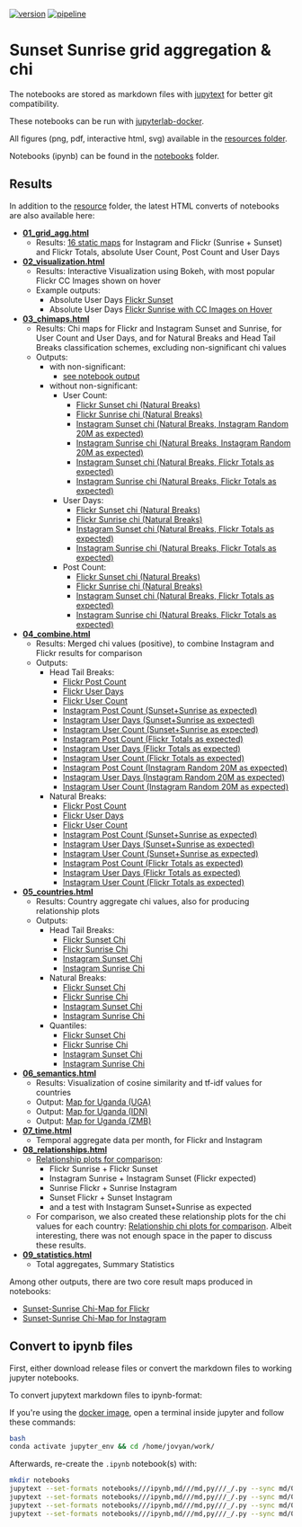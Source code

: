[![version](https://anonymous-peer12345.github.io/resources/html/version.svg)][static-gl-url] [![pipeline](https://anonymous-peer12345.github.io/resources/html/pipeline.svg)][static-gl-url]

# Sunset Sunrise grid aggregation & chi

The notebooks are stored as markdown files with [jupytext][1] for better git compatibility.

These notebooks can be run with [jupyterlab-docker][2].

All figures (png, pdf, interactive html, svg) available in the [resources folder](https://github.com/anonymous-peer12345/anonymous-peer12345.github.io/tree/main/resources).

Notebooks (ipynb) can be found in the [notebooks](https://github.com/anonymous-peer12345/anonymous-peer12345.github.io/tree/main/notebooks) folder.
## Results

In addition to the [resource](/resources/html/) folder, the latest HTML converts of notebooks are also available here:

- **[01_grid_agg.html][nb_01]**
    - Results: [16 static maps][compare_figures] for Instagram and Flickr (Sunrise + Sunset) and Flickr Totals, 
      absolute User Count, Post Count and User Days
- **[02_visualization.html][nb_02]**
    - Results: Interactive Visualization using Bokeh, with most popular Flickr CC Images shown on hover
    - Example outputs:
        - Absolute User Days [Flickr Sunset][flickr_sunset_userdays_est]  
        - Absolute User Days [Flickr Sunrise with CC Images on Hover][flickr_sunrise_userdays_est]  
- **[03_chimaps.html][nb_03]**
    - Results: Chi maps for Flickr and Instagram Sunset and Sunrise, for User Count and User Days, and
      for Natural Breaks and Head Tail Breaks classification schemes, excluding non-significant chi values
    - Outputs:
        - with non-significant:
            - [see notebook output][nb_03-non-sign]
        - without non-significant:
            - User Count:
                - [Flickr Sunset chi (Natural Breaks)][sunset_flickr_chi_usercount_naturalbreaks]
                - [Flickr Sunrise chi (Natural Breaks)][sunrise_flickr_chi_usercount_naturalbreaks]
                - [Instagram Sunset chi (Natural Breaks, Instagram Random 20M as expected)][sunrise_instagram_chi_usercount_naturalbreaks]
                - [Instagram Sunrise chi (Natural Breaks, Instagram Random 20M as expected)][sunset_instagram_chi_usercount_naturalbreaks]
                - [Instagram Sunset chi (Natural Breaks, Flickr Totals as expected)][sunset_instagram_chi_fe_usercount_naturalbreaks]
                - [Instagram Sunrise chi (Natural Breaks, Flickr Totals as expected)][sunrise_instagram_chi_fe_usercount_naturalbreaks]
            - User Days:
                - [Flickr Sunset chi (Natural Breaks)][sunset_flickr_chi_userdays_naturalbreaks]
                - [Flickr Sunrise chi (Natural Breaks)][sunrise_flickr_chi_userdays_naturalbreaks]
                - [Instagram Sunset chi (Natural Breaks, Flickr Totals as expected)][sunset_instagram_chi_fe_userdays_naturalbreaks]
                - [Instagram Sunrise chi (Natural Breaks, Flickr Totals as expected)][sunrise_instagram_chi_fe_userdays_naturalbreaks]
            - Post Count:
                - [Flickr Sunset chi (Natural Breaks)][sunset_flickr_chi_postcount_naturalbreaks]
                - [Flickr Sunrise chi (Natural Breaks)][sunrise_flickr_chi_postcount_naturalbreaks]
                - [Instagram Sunset chi (Natural Breaks, Flickr Totals as expected)][sunset_instagram_chi_fe_postcount_naturalbreaks]
                - [Instagram Sunrise chi (Natural Breaks, Flickr Totals as expected)][sunrise_instagram_chi_fe_postcount_naturalbreaks]
- **[04_combine.html][nb_04]**
    - Results: Merged chi values (positive), to combine Instagram and Flickr results for comparison
    - Outputs:
        - Head Tail Breaks:
            - [Flickr Post Count][sunsetsunrise_chimap_flickr_postcount]
            - [Flickr User Days][sunsetsunrise_chimap_flickr_userdays]
            - [Flickr User Count][sunsetsunrise_chimap_flickr_usercount]
            - [Instagram Post Count (Sunset+Sunrise as expected)][sunsetsunrise_chimap_instagram_postcount]
            - [Instagram User Days (Sunset+Sunrise as expected)][sunsetsunrise_chimap_instagram_userdays]
            - [Instagram User Count (Sunset+Sunrise as expected)][sunsetsunrise_chimap_instagram_usercount]
            - [Instagram Post Count (Flickr Totals as expected)][sunsetsunrise_chimap_instagram_flickrexpected_postcount]
            - [Instagram User Days (Flickr Totals as expected)][sunsetsunrise_chimap_instagram_flickrexpected_userdays]
            - [Instagram User Count (Flickr Totals as expected)][sunsetsunrise_chimap_instagram_flickrexpected_usercount]
            - [Instagram Post Count (Instagram Random 20M as expected)][sunsetsunrise_chimap_instagram_randomexpected_postcount]
            - [Instagram User Days (Instagram Random 20M as expected)][sunsetsunrise_chimap_instagram_randomexpected_userdays]
            - [Instagram User Count (Instagram Random 20M as expected)][sunsetsunrise_chimap_instagram_randomexpected_usercount]  
        - Natural Breaks:
            - [Flickr Post Count][sunsetsunrise_chimap_flickr_naturalbreaks_postcount]
            - [Flickr User Days][sunsetsunrise_chimap_flickr_naturalbreaks_userdays]
            - [Flickr User Count][sunsetsunrise_chimap_flickr_naturalbreaks_usercount]
            - [Instagram Post Count (Sunset+Sunrise as expected)][sunsetsunrise_chimap_instagram_naturalbreaks_postcount]
            - [Instagram User Days (Sunset+Sunrise as expected)][sunsetsunrise_chimap_instagram_naturalbreaks_userdays]
            - [Instagram User Count (Sunset+Sunrise as expected)][sunsetsunrise_chimap_instagram_naturalbreaks_usercount]
            - [Instagram Post Count (Flickr Totals as expected)][sunsetsunrise_chimap_instagram_flickrexpected_naturalbreaks_postcount]
            - [Instagram User Days (Flickr Totals as expected)][sunsetsunrise_chimap_instagram_flickrexpected_naturalbreaks_userdays]
            - [Instagram User Count (Flickr Totals as expected)][sunsetsunrise_chimap_instagram_flickrexpected_naturalbreaks_usercount]    
- **[05_countries.html][nb_05]**
    - Results: Country aggregate chi values, also for producing relationship plots
    - Outputs:
        - Head Tail Breaks:
            - [Flickr Sunset Chi][countries_sunset_flickr_chi_usercount_HeadTailBreaks]
            - [Flickr Sunrise Chi][countries_sunrise_flickr_chi_usercount_HeadTailBreaks]
            - [Instagram Sunset Chi][countries_sunset_instagram_chi_usercount_HeadTailBreaks]
            - [Instagram Sunrise Chi][countries_sunrise_instagram_chi_usercount_HeadTailBreaks]
        - Natural Breaks:
            - [Flickr Sunset Chi][countries_sunset_flickr_chi_usercount_NaturalBreaks]
            - [Flickr Sunrise Chi][countries_sunrise_flickr_chi_usercount_NaturalBreaks]
            - [Instagram Sunset Chi][countries_sunset_instagram_chi_usercount_NaturalBreaks]
            - [Instagram Sunrise Chi][countries_sunrise_instagram_chi_usercount_NaturalBreaks]
        - Quantiles:
            - [Flickr Sunset Chi][countries_sunset_flickr_chi_usercount_quantiles]
            - [Flickr Sunrise Chi][countries_sunrise_flickr_chi_usercount_quantiles]
            - [Instagram Sunset Chi][countries_sunset_instagram_chi_usercount_quantiles]
            - [Instagram Sunrise Chi][countries_sunrise_instagram_chi_usercount_quantiles]
- **[06_semantics.html][nb_06]**
    - Results: Visualization of cosine similarity and tf-idf values for countries
    - Output: [Map for Uganda (UGA)][UGA]
    - Output: [Map for Uganda (IDN)][IDN]
    - Output: [Map for Uganda (ZMB)][ZMB]
- **[07_time.html][nb_07]**
    - Temporal aggregate data per month, for Flickr and Instagram
- **[08_relationships.html][nb_08]**
    - [Relationship plots for comparison][relationship-plots]:
        - Flickr Sunrise + Flickr Sunset
        - Instagram Sunrise + Instagram Sunset (Flickr expected)
        - Sunrise Flickr + Sunrise Instagram
        - Sunset Flickr + Sunset Instagram
        - and a test with Instagram Sunset+Sunrise as expected
     - For comparison, we also created these relationship plots 
       for the chi values for each country: [Relationship chi plots for comparison][relationship-plots-chi].
       Albeit interesting, there was not enough space in the paper to discuss these results.
- **[09_statistics.html][nb_09]**
    - Total aggregates, Summary Statistics

Among other outputs, there are two core result maps produced in notebooks:

- [Sunset-Sunrise Chi-Map for Flickr][sunsetsunrise_chimap_flickr]
- [Sunset-Sunrise Chi-Map for Instagram][sunsetsunrise_chimap_instagram_randomexpected_usercount]

## Convert to ipynb files

First, either download release files or convert the markdown files to working jupyter notebooks.

To convert jupytext markdown files to ipynb-format:

If you're using the [docker image][2], open a terminal inside jupyter and follow these commands:

```bash
bash
conda activate jupyter_env && cd /home/jovyan/work/
```

Afterwards, re-create the `.ipynb` notebook(s) with:

```bash
mkdir notebooks
jupytext --set-formats notebooks///ipynb,md///md,py///_/.py --sync md/01_grid_agg.md
jupytext --set-formats notebooks///ipynb,md///md,py///_/.py --sync md/02_visualization.md
jupytext --set-formats notebooks///ipynb,md///md,py///_/.py --sync md/03_chimaps.md
jupytext --set-formats notebooks///ipynb,md///md,py///_/.py --sync md/04_combine.md
```



[1]: https://github.com/mwouts/jupytext
[2]: https://gitlab.vgiscience.de/lbsn/tools/jupyterlab
[nb_01]: https://anonymous-peer12345.github.io/resources/html/01_grid_agg.html
[nb_02]: https://anonymous-peer12345.github.io/resources/html/02_visualization.html
[nb_03]: https://anonymous-peer12345.github.io/resources/html/03_chimaps.html
[nb_04]: https://anonymous-peer12345.github.io/resources/html/04_combine.html
[nb_05]: https://anonymous-peer12345.github.io/resources/html/05_countries.html
[nb_06]: https://anonymous-peer12345.github.io/resources/html/06_semantics.html
[nb_07]: https://anonymous-peer12345.github.io/resources/html/07_time.html
[nb_08]: https://anonymous-peer12345.github.io/resources/html/08_relationships.html
[nb_09]: https://anonymous-peer12345.github.io/resources/html/09_statistics.html
[nb_03-non-sign]: https://anonymous-peer12345.github.io/resources/html/03_chimaps.html#Output-with-non-significant-values
[sunsetsunrise_chimap_flickr]: https://anonymous-peer12345.github.io/resources/html/sunsetsunrise_chimap_flickr_usercount.html
[sunsetsunrise_chimap_instagram]: https://anonymous-peer12345.github.io/resources/html/sunsetsunrise_chimap_instagram_flickrexpected_usercount.html
[static-gl-url]: https://github.com/anonymous-peer12345/anonymous-peer12345.github.io
[compare_figures]: https://anonymous-peer12345.github.io/resources/html/compare_figures.html
[flickr_sunset_userdays_est]: https://anonymous-peer12345.github.io/resources/html/flickr_sunset_userdays_est.html
[flickr_sunrise_userdays_est]: https://anonymous-peer12345.github.io/resources/html/flickr_sunrise_userdays_est.html
[nb_03_sign]: https://anonymous-peer12345.github.io/resources/html/03_chimaps.html#Plot-results-to-interactive-map
[sunset_flickr_chi_usercount_naturalbreaks]: https://anonymous-peer12345.github.io/resources/html/sunset_flickr_chi_usercount_naturalbreaks.html
[sunrise_flickr_chi_usercount_naturalbreaks]: https://anonymous-peer12345.github.io/resources/html/sunrise_flickr_chi_usercount_naturalbreaks.html
[sunrise_instagram_chi_usercount_naturalbreaks]: https://anonymous-peer12345.github.io/resources/html/sunrise_instagram_chi_usercount_naturalbreaks.html
[sunset_instagram_chi_usercount_naturalbreaks]: https://anonymous-peer12345.github.io/resources/html/sunset_instagram_chi_usercount_naturalbreaks.html
[sunset_instagram_chi_fe_usercount_naturalbreaks]: https://anonymous-peer12345.github.io/resources/html/sunset_instagram_chi_fe_usercount_naturalbreaks.html
[sunrise_instagram_chi_fe_usercount_naturalbreaks]: https://anonymous-peer12345.github.io/resources/html/sunrise_instagram_chi_fe_usercount_naturalbreaks.html
[sunset_flickr_chi_userdays_naturalbreaks]: https://anonymous-peer12345.github.io/resources/html/sunset_flickr_chi_userdays_naturalbreaks.html
[sunrise_flickr_chi_userdays_naturalbreaks]: https://anonymous-peer12345.github.io/resources/html/sunrise_flickr_chi_userdays_naturalbreaks.html
[sunset_instagram_chi_fe_userdays_naturalbreaks]: https://anonymous-peer12345.github.io/resources/html/sunset_instagram_chi_fe_userdays_naturalbreaks.html
[sunrise_instagram_chi_fe_userdays_naturalbreaks]: https://anonymous-peer12345.github.io/resources/html/sunrise_instagram_chi_fe_userdays_naturalbreaks.html
[sunsetsunrise_chimap_flickr_postcount]: https://anonymous-peer12345.github.io/resources/html/sunsetsunrise_chimap_flickr_postcount.html
[sunsetsunrise_chimap_flickr_userdays]: https://anonymous-peer12345.github.io/resources/html/sunsetsunrise_chimap_flickr_userdays.html
[sunsetsunrise_chimap_flickr_usercount]: https://anonymous-peer12345.github.io/resources/html/sunsetsunrise_chimap_flickr_usercount.html
[sunsetsunrise_chimap_instagram_postcount]: https://anonymous-peer12345.github.io/resources/html/sunsetsunrise_chimap_instagram_postcount.html
[sunsetsunrise_chimap_instagram_userdays]: https://anonymous-peer12345.github.io/resources/html/sunsetsunrise_chimap_instagram_userdays.html
[sunsetsunrise_chimap_instagram_usercount]: https://anonymous-peer12345.github.io/resources/html/sunsetsunrise_chimap_instagram_usercount.html
[sunsetsunrise_chimap_instagram_flickrexpected_postcount]: https://anonymous-peer12345.github.io/resources/html/sunsetsunrise_chimap_instagram_flickrexpected_postcount.html
[sunsetsunrise_chimap_instagram_flickrexpected_userdays]: https://anonymous-peer12345.github.io/resources/html/sunsetsunrise_chimap_instagram_flickrexpected_userdays.html
[sunsetsunrise_chimap_instagram_flickrexpected_usercount]: https://anonymous-peer12345.github.io/resources/html/sunsetsunrise_chimap_instagram_flickrexpected_usercount.html
[sunsetsunrise_chimap_flickr_naturalbreaks_postcount]: https://anonymous-peer12345.github.io/resources/html/sunsetsunrise_chimap_flickr_naturalbreaks_postcount.html
[sunsetsunrise_chimap_flickr_naturalbreaks_userdays]: https://anonymous-peer12345.github.io/resources/html/sunsetsunrise_chimap_flickr_naturalbreaks_userdays.html
[sunsetsunrise_chimap_flickr_naturalbreaks_usercount]: https://anonymous-peer12345.github.io/resources/html/sunsetsunrise_chimap_flickr_naturalbreaks_usercount.html
[sunsetsunrise_chimap_instagram_naturalbreaks_postcount]: https://anonymous-peer12345.github.io/resources/html/sunsetsunrise_chimap_instagram_naturalbreaks_postcount.html
[sunsetsunrise_chimap_instagram_naturalbreaks_userdays]: https://anonymous-peer12345.github.io/resources/html/sunsetsunrise_chimap_instagram_naturalbreaks_userdays.html
[sunsetsunrise_chimap_instagram_naturalbreaks_usercount]: https://anonymous-peer12345.github.io/resources/html/sunsetsunrise_chimap_instagram_naturalbreaks_usercount.html
[sunsetsunrise_chimap_instagram_flickrexpected_naturalbreaks_postcount]: https://anonymous-peer12345.github.io/resources/html/sunsetsunrise_chimap_instagram_flickrexpected_naturalbreaks_postcount.html
[sunsetsunrise_chimap_instagram_flickrexpected_naturalbreaks_userdays]: https://anonymous-peer12345.github.io/resources/html/sunsetsunrise_chimap_instagram_flickrexpected_naturalbreaks_userdays.html
[sunsetsunrise_chimap_instagram_flickrexpected_naturalbreaks_usercount]: https://anonymous-peer12345.github.io/resources/html/sunsetsunrise_chimap_instagram_flickrexpected_naturalbreaks_usercount.html
[sunsetsunrise_chimap_instagram_randomexpected_postcount]: https://anonymous-peer12345.github.io/resources/html/sunsetsunrise_chimap_instagram_randomexpected_postcount.html
[sunsetsunrise_chimap_instagram_randomexpected_userdays]: https://anonymous-peer12345.github.io/resources/html/sunsetsunrise_chimap_instagram_randomexpected_userdays.html
[sunsetsunrise_chimap_instagram_randomexpected_usercount]: https://anonymous-peer12345.github.io/resources/html/sunsetsunrise_chimap_instagram_randomexpected_usercount.html
[relationship-plots]: https://anonymous-peer12345.github.io/resources/html/compare_relationships.html
[relationship-plots-chi]: https://anonymous-peer12345.github.io/resources/html/compare_relationships_chi.html
[UGA]: https://anonymous-peer12345.github.io/resources/html/sunset_cosine_flickr_UGA.html
[IDN]: https://anonymous-peer12345.github.io/resources/html/sunset_cosine_flickr_IDN.html
[ZMB]: https://anonymous-peer12345.github.io/resources/html/sunset_cosine_flickr_ZMB.html
[sunset_flickr_chi_postcount_naturalbreaks]: https://anonymous-peer12345.github.io/resources/html/sunset_flickr_chi_postcount_naturalbreaks.html
[sunrise_flickr_chi_postcount_naturalbreaks]: https://anonymous-peer12345.github.io/resources/html/sunrise_flickr_chi_postcount_naturalbreaks.html
[sunset_instagram_chi_fe_postcount_naturalbreaks]: https://anonymous-peer12345.github.io/resources/html/sunset_instagram_chi_fe_postcount_naturalbreaks.html
[sunrise_instagram_chi_fe_postcount_naturalbreaks]: https://anonymous-peer12345.github.io/resources/html/sunrise_instagram_chi_fe_postcount_naturalbreaks.html
[countries_sunset_flickr_chi_usercount_HeadTailBreaks]: https://anonymous-peer12345.github.io/resources/html/countries_sunset_flickr_chi_usercount_HeadTailBreaks.html
[countries_sunrise_flickr_chi_usercount_HeadTailBreaks]: https://anonymous-peer12345.github.io/resources/html/countries_sunrise_flickr_chi_usercount_HeadTailBreaks.html
[countries_sunset_instagram_chi_usercount_HeadTailBreaks]: https://anonymous-peer12345.github.io/resources/html/countries_sunset_instagram_chi_usercount_HeadTailBreaks.html
[countries_sunrise_instagram_chi_usercount_HeadTailBreaks]: https://anonymous-peer12345.github.io/resources/html/countries_sunrise_instagram_chi_usercount_HeadTailBreaks.html
[countries_sunset_flickr_chi_usercount_NaturalBreaks]: https://anonymous-peer12345.github.io/resources/html/countries_sunset_flickr_chi_usercount_NaturalBreaks.html
[countries_sunrise_flickr_chi_usercount_NaturalBreaks]: https://anonymous-peer12345.github.io/resources/html/countries_sunrise_flickr_chi_usercount_NaturalBreaks.html
[countries_sunset_instagram_chi_usercount_NaturalBreaks]: https://anonymous-peer12345.github.io/resources/html/countries_sunset_instagram_chi_usercount_NaturalBreaks.html
[countries_sunrise_instagram_chi_usercount_NaturalBreaks]: https://anonymous-peer12345.github.io/resources/html/countries_sunrise_instagram_chi_usercount_NaturalBreaks.html
[countries_sunset_flickr_chi_usercount_quantiles]: https://anonymous-peer12345.github.io/resources/html/countries_sunset_flickr_chi_usercount_quantiles.html
[countries_sunrise_flickr_chi_usercount_quantiles]: https://anonymous-peer12345.github.io/resources/html/countries_sunrise_flickr_chi_usercount_quantiles.html
[countries_sunset_instagram_chi_usercount_quantiles]: https://anonymous-peer12345.github.io/resources/html/countries_sunset_instagram_chi_usercount_quantiles.html
[countries_sunrise_instagram_chi_usercount_quantiles]: https://anonymous-peer12345.github.io/resources/html/countries_sunrise_instagram_chi_usercount_quantiles.html